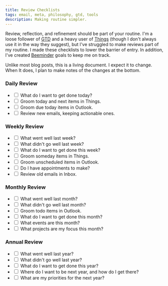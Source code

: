 ```yaml
---
title: Review Checklists
tags: email, meta, philosophy, gtd, tools
description: Making routine simpler.
---
```


Review, reflection, and refinement should be part of your routine. I'm a loose follower of [GTD](http://gettingthingsdone.com/) and a heavy user of [Things](http://culturedcode.com/things/guide/) (though I don't always use it in the way they suggest), but I've struggled to make reviews part of my routine. I made these checklists to lower the barrier of entry. In addition, I've created [Beeminder](https://www.beeminder.com/) goals to keep me on track.

Unlike most blog posts, this is a living document. I expect it to change. When It does, I plan to make notes of the changes at the bottom.

### Daily Review

- <input type="checkbox"/> What do I want to get done today?
- <input type="checkbox"/> Groom today and next items in Things.
- <input type="checkbox"/> Groom due today items in Outlook.
- <input type="checkbox"/> Review new emails, keeping actionable ones.


### Weekly Review

- <input type="checkbox"/> What went well last week?
- <input type="checkbox"/> What didn't go well last week?
- <input type="checkbox"/> What do I want to get done this week?
- <input type="checkbox"/> Groom someday items in Things.
- <input type="checkbox"/> Groom unscheduled items in Outlook.
- <input type="checkbox"/> Do I have appointments to make?
- <input type="checkbox"/> Review old emails in Inbox.


### Monthly Review

- <input type="checkbox"/> What went well last month?
- <input type="checkbox"/> What didn't go well last month?
- <input type="checkbox"/> Groom todo items in Outlook.
- <input type="checkbox"/> What do I want to get done this month?
- <input type="checkbox"/> What events are this month?
- <input type="checkbox"/> What projects are my focus this month?


### Annual Review

- <input type="checkbox"/> What went well last year?
- <input type="checkbox"/> What didn't go well last year?
- <input type="checkbox"/> What do I want to get done this year?
- <input type="checkbox"/> Where do I want to be next year, and how do I get there?
- <input type="checkbox"/> What are my priorities for the next year?
